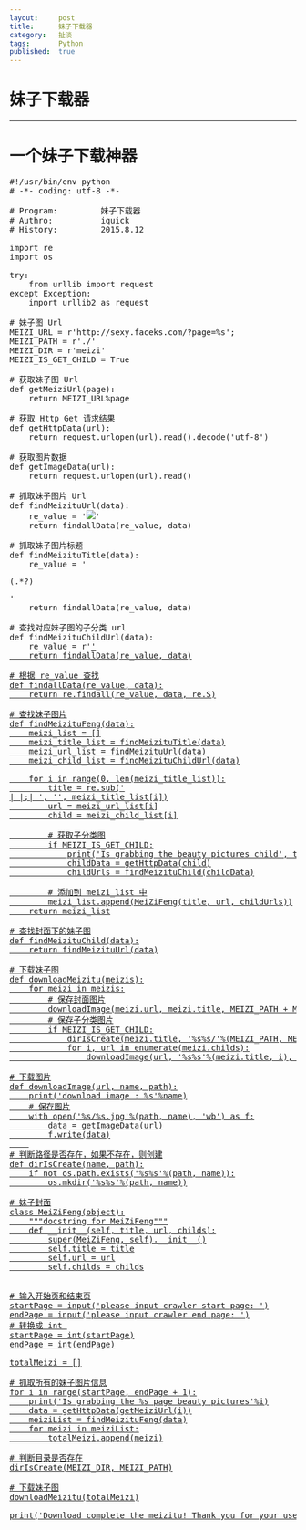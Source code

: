 ```yaml
---
layout:		post
title:		妹子下载器
category:	扯淡
tags:		Python
published:	true
---
```

# 妹子下载器
---

# 一个妹子下载神器

<!--break-->

<pre class="prettyprint linenums">
#!/usr/bin/env python
# -*- coding: utf-8 -*- 

# Program:         妹子下载器
# Authro:          iquick
# History:         2015.8.12

import re
import os

try:
	from urllib import request
except Exception:
	import urllib2 as request

# 妹子图 Url
MEIZI_URL = r'http://sexy.faceks.com/?page=%s';
MEIZI_PATH = r'./'
MEIZI_DIR = r'meizi'
MEIZI_IS_GET_CHILD = True

# 获取妹子图 Url
def getMeiziUrl(page):
	return MEIZI_URL%page

# 获取 Http Get 请求结果
def getHttpData(url):
	return request.urlopen(url).read().decode('utf-8')

# 获取图片数据
def getImageData(url):
	return request.urlopen(url).read()

# 抓取妹子图片 Url
def findMeizituUrl(data):
	re_value = '<img src="(.*?)".*?/>'
	return findallData(re_value, data)

# 抓取妹子图片标题
def findMeizituTitle(data):
	re_value = '<div class="text"><p>(.*?)</p></div>'
	return findallData(re_value, data)

# 查找对应妹子图的子分类 url
def findMeizituChildUrl(data):
	re_value = r'<a class="img" href="(.*?)">'
	return findallData(re_value, data)

# 根据 re_value 查找
def findallData(re_value, data):
	return re.findall(re_value, data, re.S)

# 查找妹子图片
def findMeizituFeng(data):
	meizi_list = []
	meizi_title_list = findMeizituTitle(data)
	meizi_url_list = findMeizituUrl(data)
	meizi_child_list = findMeizituChildUrl(data)

	for i in range(0, len(meizi_title_list)):
		title = re.sub('<br />|&nbsp|;| ', '', meizi_title_list[i])
		url = meizi_url_list[i]
		child = meizi_child_list[i]

		# 获取子分类图
		if MEIZI_IS_GET_CHILD:
			print('Is grabbing the beauty pictures child', title)
			childData = getHttpData(child)
			childUrls = findMeizituChild(childData)

		# 添加到 meizi_list 中
		meizi_list.append(MeiZiFeng(title, url, childUrls))
	return meizi_list

# 查找封面下的妹子图
def findMeizituChild(data):
	return findMeizituUrl(data)

# 下载妹子图
def downloadMeizitu(meizis):
	for meizi in meizis:
		# 保存封面图片
		downloadImage(meizi.url, meizi.title, MEIZI_PATH + MEIZI_DIR)
		# 保存子分类图片
		if MEIZI_IS_GET_CHILD:
			dirIsCreate(meizi.title, '%s%s/'%(MEIZI_PATH, MEIZI_DIR))
			for i, url in enumerate(meizi.childs):
				downloadImage(url, '%s%s'%(meizi.title, i), '%s%s/%s'%(MEIZI_PATH, MEIZI_DIR, meizi.title))

# 下载图片
def downloadImage(url, name, path):
	print('download image : %s'%name)
	# 保存图片
	with open('%s/%s.jpg'%(path, name), 'wb') as f:
		data = getImageData(url)
		f.write(data)
	
# 判断路径是否存在，如果不存在，则创建
def dirIsCreate(name, path):
	if not os.path.exists('%s%s'%(path, name)):
		os.mkdir('%s%s'%(path, name))

# 妹子封面
class MeiZiFeng(object):
	"""docstring for MeiZiFeng"""
	def __init__(self, title, url, childs):
		super(MeiZiFeng, self).__init__()
		self.title = title
		self.url = url
		self.childs = childs


# 输入开始页和结束页
startPage = input('please input crawler start page: ')
endPage = input('please input crawler end page: ')
# 转换成 int 
startPage = int(startPage)
endPage = int(endPage)

totalMeizi = []

# 抓取所有的妹子图片信息
for i in range(startPage, endPage + 1):
	print('Is grabbing the %s page beauty pictures'%i)
	data = getHttpData(getMeiziUrl(i))
	meiziList = findMeizituFeng(data)
	for meizi in meiziList:
		totalMeizi.append(meizi)

# 判断目录是否存在
dirIsCreate(MEIZI_DIR, MEIZI_PATH)

# 下载妹子图
downloadMeizitu(totalMeizi)

print('Download complete the meizitu! Thank you for your use.')
</pre>